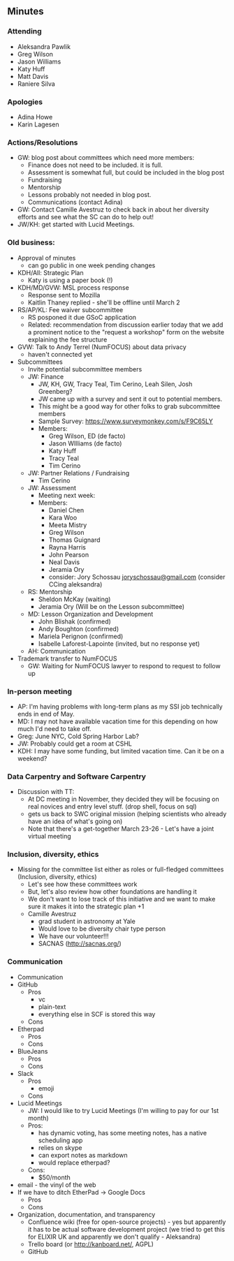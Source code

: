 ## Minutes

### Attending

*   Aleksandra Pawlik
*   Greg Wilson
*   Jason Williams
*   Katy Huff
*   Matt Davis
*   Raniere Silva

### Apologies

*   Adina Howe
*   Karin Lagesen

### Actions/Resolutions

*   GW: blog post about committees which need more members:
    *   Finance does not need to be included. it is full.
    *   Assessment is somewhat full, but could be included in the blog post
    *   Fundraising
    *   Mentorship
    *   Lessons probably not needed in blog post.
    *   Communications (contact Adina)
*   GW: Contact Camille Avestruz to check back in about her diversity efforts
    and see what the SC can do to help out!
*   JW/KH: get started with Lucid Meetings.

### Old business:

*   Approval of minutes
    *   can go public in one week pending changes
*   KDH/All: Strategic Plan
    *   Katy is using a paper book (!)
*   KDH/MD/GVW: MSL process response
    * Response sent to Mozilla
    * Kaitlin Thaney replied - she'll be offline until March 2
*   RS/AP/KL: Fee waiver subcommittee
    * RS posponed it due GSoC application
    * Related: recommendation from discussion earlier today that we add a prominent notice to the "request a workshop" form on the website explaining the fee structure
* GVW: Talk to Andy Terrel (NumFOCUS) about data privacy
    * haven't connected yet
*   Subcommittees
    *   Invite potential subcommittee members
    *   JW: Finance
        *   JW, KH, GW, Tracy Teal, Tim Cerino, Leah Silen, Josh Greenberg?
        *   JW came up with a survey and sent it out to potential members.
        *   This might be a good way for other folks to grab subcommittee members
        *   Sample Survey: https://www.surveymonkey.com/s/F9C65LY
        *   Members:
            *   Greg Wilson, ED (de facto)
            *   Jason WIlliams (de facto)
            *   Katy Huff
            *   Tracy Teal
            *   Tim Cerino
    *   JW: Partner Relations / Fundraising
        *   Tim Cerino
    *   JW: Assessment
        *   Meeting next week:
        *   Members:
            *   Daniel Chen
            *   Kara Woo
            *   Meeta Mistry
            *   Greg Wilson
            *   Thomas Guignard
            *   Rayna Harris
            *   John Pearson
            *   Neal Davis
            *   Jeramia Ory
            *   consider: Jory Schossau <joryschossau@gmail.com> (consider CCing aleksandra)
    *   RS: Mentorship
        *   Sheldon McKay (waiting)
        *   Jeramia Ory (Will be on the Lesson subcommittee)
    *   MD: Lesson Organization and Development
        *   John Blishak (confirmed)
        *   Andy Boughton (confirmed)
        *   Mariela Perignon (confirmed)
        *   Isabelle Laforest-Lapointe (invited, but no response yet)
    *   AH: Communication
*   Trademark transfer to NumFOCUS
    *   GW: Waiting for NumFOCUS lawyer to respond to request to follow up

### In-person meeting

*   AP: I'm having problems with long-term plans as my SSI job technically ends in end of May.
*   MD: I may not have available vacation time for this depending on how much I'd need to take off.
*   Greg: June NYC, Cold Spring Harbor Lab?
*   JW: Probably could get a room at CSHL
*   KDH: I may have some funding, but limited vacation time. Can it be on a weekend?

### Data Carpentry and Software Carpentry

*   Discussion with TT:
    *   At DC meeting in November, they decided they will be focusing on real novices and entry level stuff. (drop shell, focus on sql)
    *   gets us back to SWC original mission (helping scientists who already have an idea of what's going on)
    *   Note that there's a get-together March 23-26 - Let's have a joint virtual meeting

### Inclusion, diversity, ethics

*   Missing for the committee list either as roles or full-fledged committees (Inclusion, diversity, ethics)
    *   Let's see how these committees work
    *   But, let's also review how other foundations are handling it
    *   We don't want to lose track of this initiative and we want to make sure it makes it into the strategic plan +1
    *   Camille Avestruz
        *   grad student in astronomy at Yale
        *   Would love to be diversity chair type person
        *   We have our volunteer!!!
        *   SACNAS (http://sacnas.org/)

### Communication

*   Communication
   *    GitHub
        *   Pros
            *   vc
            *   plain-text
            *   everything else in SCF is stored this way
        *   Cons
   *    Etherpad
        *   Pros
        *   Cons
   *    BlueJeans
        *   Pros
        *   Cons
   *    Slack
        *   Pros
            *   emoji
        *   Cons
   *    Lucid Meetings
        *   JW: I would like to try Lucid Meetings (I'm willing to pay for our 1st month)
        *   Pros:
            *   has dynamic voting, has some meeting notes, has a native scheduling app
            *   relies on skype 
            *   can export notes as markdown
            *   would replace etherpad?
        *   Cons:
            *   $50/month
   *    email - the vinyl of the web
   *    If we have to ditch EtherPad -> Google Docs
        *   Pros
        *   Cons
*   Organization, documentation, and transparency
    *   Confluence wiki (free for open-source projects) - yes but apparently it has to be actual software development project (we tried to get this for ELIXIR UK and apparently we don't qualify - Aleksandra)
    *   Trello board (or http://kanboard.net/, AGPL)
    *   GitHub 
